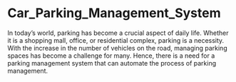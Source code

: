# Car_Parking_Management_System

In today’s world, parking has become a crucial aspect of daily life. Whether it is a shopping mall, office, or residential complex, parking is a necessity. With the increase in the number of vehicles on the road, managing parking spaces has become a challenge for many. Hence, there is a need for a parking management system that can automate the process of parking management.

